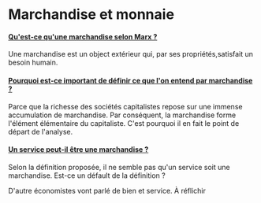 # Marchandise et monnaie

#### <u>Qu'est-ce qu'une marchandise selon Marx ? </u>

Une marchandise est un object extérieur qui, par ses propriétés,satisfait un besoin humain.


#### <u>Pourquoi est-ce important de définir ce que l'on entend par marchandise ? </u>

Parce que la richesse des sociétés capitalistes repose sur une immense accumulation
de marchandise. Par conséquent, la marchandise forme l'élément élémentaire du capitaliste.
C'est pourquoi il en fait le point de départ de l'analyse.

#### <u> Un service peut-il être une marchandise ? </u>

Selon la définition proposée, il ne semble pas qu'un service soit une marchandise.
Est-ce un défault de la définition ?

D'autre économistes vont parlé de bien et service. À réflichir

